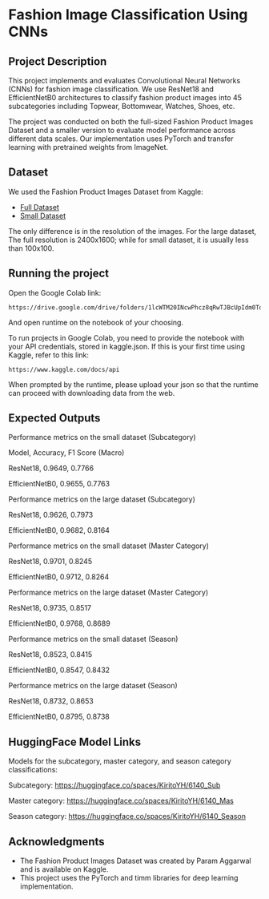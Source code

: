# Fashion Image Classification Using CNNs

## Project Description

This project implements and evaluates Convolutional Neural Networks (CNNs) for fashion image classification. We use ResNet18 and EfficientNetB0 architectures to classify fashion product images into 45 subcategories including Topwear, Bottomwear, Watches, Shoes, etc. 

The project was conducted on both the full-sized Fashion Product Images Dataset and a smaller version to evaluate model performance across different data scales. Our implementation uses PyTorch and transfer learning with pretrained weights from ImageNet.


## Dataset

We used the Fashion Product Images Dataset from Kaggle:
- [Full Dataset](https://www.kaggle.com/datasets/paramaggarwal/fashion-product-images-dataset)
- [Small Dataset](https://www.kaggle.com/datasets/paramaggarwal/fashion-product-images-small)

The only difference is in the resolution of the images. For the large dataset, The full resolution is 2400x1600; while for small dataset, it is usually less than 100x100.



## Running the project

Open the Google Colab link:
```
https://drive.google.com/drive/folders/1lcWTM20INcwPhcz8qRwTJBcUpIdm0Tom
```

And open runtime on the notebook of your choosing. 

To run projects in Google Colab, you need to provide the notebook with your API credentials, stored in kaggle.json.
If this is your first time using Kaggle, refer to this link:
```
https://www.kaggle.com/docs/api
```
When prompted by the runtime, please upload your json so that the runtime can proceed with downloading data from the web.

## Expected Outputs

Performance metrics on the small dataset (Subcategory)

Model, Accuracy, F1 Score (Macro)

ResNet18, 0.9649, 0.7766

EfficientNetB0, 0.9655, 0.7763

Performance metrics on the large dataset (Subcategory)

ResNet18, 0.9626, 0.7973

EfficientNetB0, 0.9682, 0.8164

Performance metrics on the small dataset (Master Category)

ResNet18, 0.9701, 0.8245

EfficientNetB0, 0.9712, 0.8264

Performance metrics on the large dataset (Master Category)

ResNet18, 0.9735, 0.8517

EfficientNetB0, 0.9768, 0.8689

Performance metrics on the small dataset (Season)

ResNet18, 0.8523, 0.8415

EfficientNetB0, 0.8547, 0.8432

Performance metrics on the large dataset (Season)

ResNet18, 0.8732, 0.8653

EfficientNetB0, 0.8795, 0.8738

## HuggingFace Model Links

Models for the subcategory, master category, and season category classifications:

Subcategory:
https://huggingface.co/spaces/KiritoYH/6140_Sub

Master category:
https://huggingface.co/spaces/KiritoYH/6140_Mas

Season category:
https://huggingface.co/spaces/KiritoYH/6140_Season

## Acknowledgments

- The Fashion Product Images Dataset was created by Param Aggarwal and is available on Kaggle.
- This project uses the PyTorch and timm libraries for deep learning implementation.

